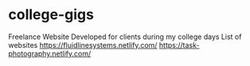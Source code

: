 # college-gigs
Freelance Website Developed for clients during my college days
List of websites
https://fluidlinesystems.netlify.com/
https://task-photography.netlify.com/
